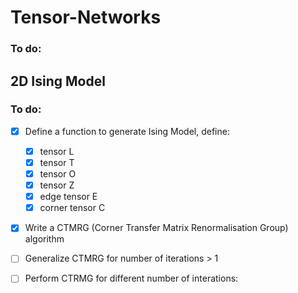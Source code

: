 # Tensor-Networks

### To do:

## 2D Ising Model

### To do:

- [x] Define a function to generate Ising Model, define:
  - [x] tensor L
  - [x] tensor T
  - [x] tensor O
  - [x] tensor Z
  - [x] edge tensor E
  - [x] corner tensor C  
- [x] Write a CTMRG (Corner Transfer Matrix Renormalisation Group) algorithm
- [ ] Generalize CTMRG for number of iterations > 1
- [ ] Perform CTRMG for different number of interations:




